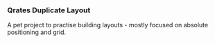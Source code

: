 ### Qrates Duplicate Layout
A pet project to practise building layouts - mostly focused on absolute positioning and grid.
